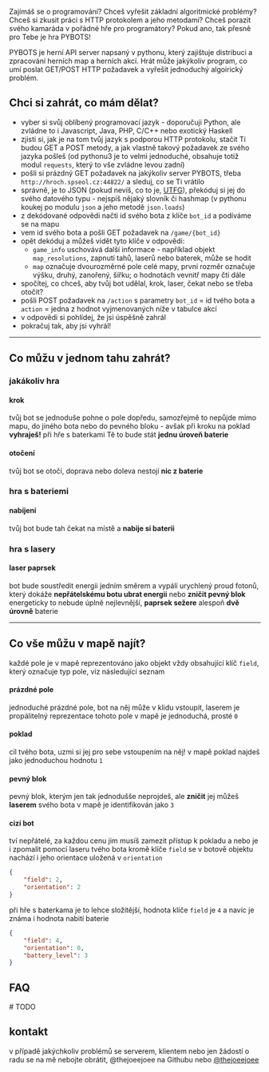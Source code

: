 Zajímáš se o programování? Chceš vyřešit základní algoritmické problémy? Chceš si zkusit práci s HTTP protokolem a jeho metodami? Chceš porazit svého kamaráda v pořádné hře pro programátory? Pokud ano, tak přesně pro Tebe je hra PYBOTS!

PYBOTS je herní API server napsaný v pythonu, který zajištuje distribuci a zpracování herních map a herních akcí. Hrát může jakýkoliv program, co umí poslat GET/POST HTTP požadavek a vyřešit jednoduchý algoirický problém.

## Chci si zahrát, co mám dělat?

* vyber si svůj oblíbený programovací jazyk - doporučuji Python, ale zvládne to i Javascript, Java, PHP, C/C++ nebo exotický Haskell
* zjisti si, jak je na tom tvůj jazyk s podporou HTTP protokolu, stačit Ti budou GET a POST metody, a jak vlastně takový požadavek ze svého jazyka pošleš (od pythonu3 je to velmi jednoduché, obsahuje totiž modul `requests`, který to vše zvládne levou zadní)
* pošli si prázdný GET požadavek na jakýkoliv server PYBOTS, třeba `http://hroch.spseol.cz:44822/` a sleduj, co se Ti vrátilo
* správně, je to JSON (pokud nevíš, co to je, [UTFG](https://www.google.cz/search?q=JSON)), překóduj si jej do svého datového typu - nejspíš nějaký slovník či hashmap (v pythonu koukej po modulu `json` a jeho metodě `json.loads`)
* z dekódované odpovědi načti id svého bota z klíče `bot_id` a podíváme se na mapu
* vem id svého bota a pošli GET požadavek na `/game/{bot_id}`
* opět dekóduj a můžeš vidět tyto klíče v odpovědi:
  *  `game_info` uschovává další informace - například objekt `map_resolutions`, zapnutí tahů, laserů nebo baterek, může se hodit
  *  `map` označuje dvourozměrné pole celé mapy, první rozměr označuje výšku, druhý, zanořený, šířku; o hodnotách vevnitř mapy čti dále
* spočítej, co chceš, aby tvůj bot udělal, krok, laser, čekat nebo se třeba otočit?
* pošli POST požadavek na `/action` s parametry `bot_id` = id tvého bota a `action` = jedna z hodnot vyjmenovaných níže v tabulce akcí
* v odpovědi si pohlídej, že jsi úspěšně zahrál
* pokračuj tak, aby jsi vyhrál!

* * * 

## Co můžu v jednom tahu zahrát?

### jakákoliv hra

#### krok
tvůj bot se jednoduše pohne o pole dopředu, samozřejmě to nepůjde mimo mapu, do jiného bota nebo do pevného bloku - avšak při kroku na poklad **vyhraješ!**
při hře s baterkami Tě to bude stát **jednu úroveň baterie** 

#### otočení
tvůj bot se otočí, doprava nebo doleva
nestojí **nic z baterie**

### hra s bateriemi

#### nabíjení
tvůj bot bude tah čekat na místě a **nabije si baterii**

### hra s lasery
#### laser paprsek
bot bude soustředit energii jedním směrem a vypálí urychlený proud fotonů, který dokáže **nepřátelskému botu ubrat energii** nebo **zničit pevný blok**
energeticky to nebude úplně nejlevnější, **paprsek sežere** alespoň **dvě úrovně** baterie

* * * 

## Co vše můžu v mapě najít?
každé pole je v mapě reprezentováno jako objekt vždy obsahující klíč `field`, který označuje typ pole, viz následující seznam 
#### prázdné pole
jednoduché prázdné pole, bot na něj může v klidu vstoupit, laserem je propálitelný
reprezentace tohoto pole v mapě je jednoduchá, prosté `0`

#### poklad
cíl tvého bota, uzmi si jej pro sebe vstoupením na něj!
v mapě poklad najdeš jako jednoduchou hodnotu `1`

#### pevný blok
pevný blok, kterým jen tak jednodušše neprojdeš, ale **zničit** jej můžeš **laserem** svého bota
v mapě je identifikován jako `3`

#### cizí bot
tví nepřátelé, za každou cenu jim musíš zamezit přístup k pokladu a nebo je i zpomalit pomocí laseru tvého bota
kromě klíče `field` se v botově objektu nachází i jeho orientace uložená v `orientation` 
```json
{
	"field": 2,
	"orientation": 2
}
```

při hře s baterkama je to lehce složitější, hodnota klíče `field` je `4` a navíc je známa i hodnota nabití baterie
```json
{
	"field": 4,
	"orientation": 0,
	"battery_level": 3
}
```

## FAQ
\# TODO

## kontakt
v případě jakýchkoliv problémů se serverem, klientem nebo jen žádostí o radu se na mě nebojte obrátit, @thejoeejoee na Githubu nebo [@thejoeejoee](https://twitter.com/thejoeejoee) 
